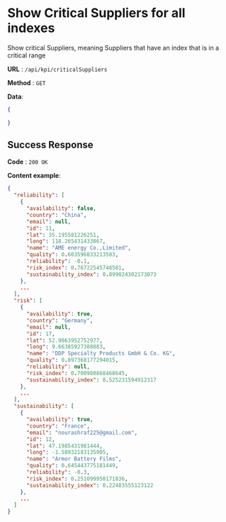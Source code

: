 # Show Critical Suppliers for all indexes

Show critical Suppliers, meaning Suppliers that have an index that is in a critical range

**URL** : `/api/kpi/criticalSuppliers`

**Method** : `GET`

**Data**: 

```json
{
    
}
```

## Success Response

**Code** : `200 OK`

**Content example**:

```json
{
  "reliability": [
    {
      "availability": false,
      "country": "China",
      "email": null,
      "id": 11,
      "lat": 35.195581226251,
      "long": 118.265431433867,
      "name": "AME energy Co.,Limited",
      "quality": 0.603596833213583,
      "reliability": -0.1,
      "risk_index": 0.76722545748501,
      "sustainability_index": 0.899024302173073
    },
    ...
  ],
  "risk": [
    {
      "availability": true,
      "country": "Germany",
      "email": null,
      "id": 17,
      "lat": 52.9063952752977,
      "long": 9.66385927388883,
      "name": "DDP Specialty Products GmbH & Co. KG",
      "quality": 0.897368177294015,
      "reliability": null,
      "risk_index": 0.700980868468645,
      "sustainability_index": 0.525231594912317
    },
    ...
  ],
  "sustainability": [
    {
      "availability": true,
      "country": "France",
      "email": "nourashraf225@gmail.com",
      "id": 12,
      "lat": 47.1985431981444,
      "long": -1.58932183135905,
      "name": "Armor Battery Films",
      "quality": 0.645443775181449,
      "reliability": -0.3,
      "risk_index": 0.251099950171836,
      "sustainability_index": 0.22483555123122
    },
    ...
  ]
}
```